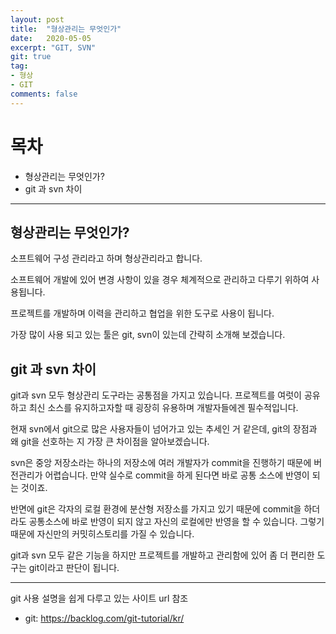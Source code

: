 ```yaml
---
layout: post
title:  "형상관리는 무엇인가"
date:   2020-05-05
excerpt: "GIT, SVN"
git: true
tag:
- 형상
- GIT
comments: false
---
```



# 목차
* 형상관리는 무엇인가?
* git 과 svn 차이 

---


## 형상관리는 무엇인가?

소프트웨어 구성 관리라고 하며 형상관리라고 합니다.

소프트웨어 개발에 있어 변경 사항이 있을 경우 체계적으로 관리하고 다루기 위하여 사용됩니다.

프로젝트를 개발하며 이력을 관리하고 협업을 위한 도구로 사용이 됩니다.

가장 많이 사용 되고 있는 툴은 git, svn이 있는데 간략히 소개해 보겠습니다.




## git 과 svn 차이

git과 svn 모두 형상관리 도구라는 공통점을 가지고 있습니다.
프로젝트를 여럿이 공유하고 최신 소스를 유지하고자할 때 굉장히 유용하며 개발자들에겐 필수적입니다.

현재 svn에서 git으로 많은 사용자들이 넘어가고 있는 추세인 거 같은데,
git의 장점과 왜 git을 선호하는 지 가장 큰 차이점을 알아보겠습니다.

svn은 중앙 저장소라는 하나의 저장소에 여러 개발자가 commit을 진행하기 때문에 버전관리가 어렵습니다.
만약 실수로 commit을 하게 된다면 바로 공통 소스에 반영이 되는 것이죠.

반면에 git은 각자의 로컬 환경에 분산형 저장소를 가지고 있기 때문에 commit을 하더라도 공통소스에 바로 반영이 되지 않고
자신의 로컬에만 반영을 할 수 있습니다. 그렇기 때문에 자신만의 커밋히스토리를 가질 수 있습니다.

git과 svn 모두 같은 기능을 하지만 프로젝트를 개발하고 관리함에 있어 좀 더 편리한 도구는 git이라고 판단이 됩니다.

---

git 사용 설명을 쉽게 다루고 있는 사이트 url 참조

* git: <https://backlog.com/git-tutorial/kr/>

